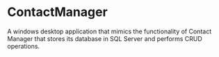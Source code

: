 # ContactManager
A windows desktop application that mimics the functionality of Contact Manager that stores its database in SQL Server and performs CRUD operations.
